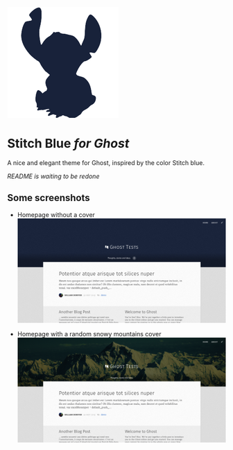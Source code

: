 ![Stitch Blue](assets/img/design/stitch-blue-256.png)

# Stitch Blue *for Ghost*
A nice and elegant theme for Ghost, inspired by the color Stitch blue.

*README is waiting to be redone*

## Some screenshots

* Homepage without a cover
![Screenshot](screenshot-temp.png)

* Homepage with a random snowy mountains cover
![Screenshot](screenshot-temp-2.png)